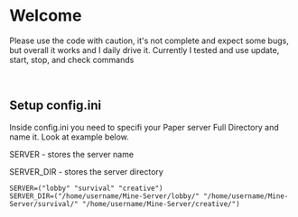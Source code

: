 <h1>Welcome</h1>
<p>Please use the code with caution, it's not complete and expect some bugs, but overall it works and I daily drive it. 
Currently I tested and use update, start, stop, and check commands</p>
<br>
<h2>Setup config.ini</h2>
<p>Inside config.ini you need to specifi your Paper server Full Directory and name it. Look at example below.</p>
<p>SERVER - stores the server name</p>
<p>SERVER_DIR - stores the server directory</p>

```
SERVER=("lobby" "survival" "creative")
SERVER_DIR=("/home/username/Mine-Server/lobby/" "/home/username/Mine-Server/survival/" "/home/username/Mine-Server/creative/")
```

